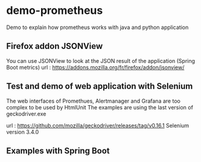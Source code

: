 # demo-prometheus
Demo to explain how prometheus works with java and python application

## Firefox addon JSONView
You can use JSONView to look at the JSON result of the application (Spring Boot metrics)
url : https://addons.mozilla.org/fr/firefox/addon/jsonview/


## Test and demo of web application with Selenium
The web interfaces of Promethues, Alertmanager and Grafana are too complex to be used by HtmlUnit
The examples are using the last version of geckodriver.exe

url : https://github.com/mozilla/geckodriver/releases/tag/v0.16.1
Selenium version 3.4.0

## Examples with Spring Boot
